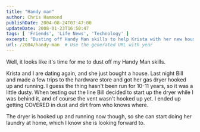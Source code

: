 ```yaml
---
title: "Handy man"
author: Chris Hammond
publishDate: 2004-08-24T07:47:00
updateDate: 2008-01-23T16:50:47
tags: [ 'Friends', 'Life News', 'Technology' ]
excerpt: "Dusting off Handy Man skills to help Krista with her new house - hooked up her gas dryer after 10-11 years. A dusty adventure but laundry-ready!"
url: /2004/handy-man  # Use the generated URL with year
---
```

<P>Well, it looks like it's time for me to dust off my Handy Man skills.</P> <P>Krista and I are dating again, and she just bought a house. Last night Bill and made a few trips to the hardware store and got her gas dryer hooked up and running. I guess the thing hasn't been run for 10-11 years, so it was a little dusty. When testing out the line Bill decided to start up the dryer while I was behind it, and of course the vent wasn't hooked up yet. I ended up getting COVERED in dust and dirt from who knows where.</P> <P>The dryer is hooked up and running now though, so she can start doing her laundry at home, which I know she is looking forward to.</P>

